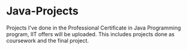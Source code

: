 # Java-Projects
Projects I've done in the  Professional Certificate in Java Programming program, IIT offers will be uploaded.
This includes projects done as coursework and the final project.
